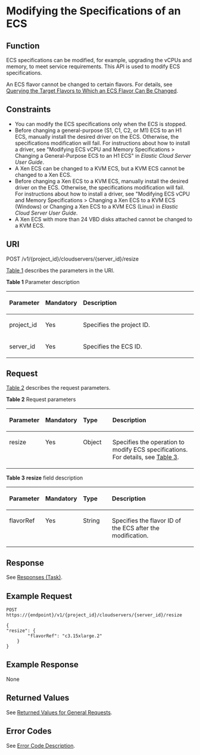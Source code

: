 # Modifying the Specifications of an ECS <a name="EN-US_TOPIC_0020212653"></a>

## Function<a name="section5379216"></a>

ECS specifications can be modified, for example, upgrading the vCPUs and memory, to meet service requirements. This API is used to modify ECS specifications.

An ECS flavor cannot be changed to certain flavors. For details, see  [Querying the Target Flavors to Which an ECS Flavor Can Be Changed](querying-the-target-flavors-to-which-an-ecs-flavor-can-be-changed.md).

## Constraints<a name="section10197106104013"></a>

-   You can modify the ECS specifications only when the ECS is stopped.
-   Before changing a general-purpose \(S1, C1, C2, or M1\) ECS to an H1 ECS, manually install the desired driver on the ECS. Otherwise, the specifications modification will fail. For instructions about how to install a driver, see "Modifying ECS vCPU and Memory Specifications \> Changing a General-Purpose ECS to an H1 ECS" in  _Elastic Cloud Server User Guide_.
-   A Xen ECS can be changed to a KVM ECS, but a KVM ECS cannot be changed to a Xen ECS.
-   Before changing a Xen ECS to a KVM ECS, manually install the desired driver on the ECS. Otherwise, the specifications modification will fail. For instructions about how to install a driver, see "Modifying ECS vCPU and Memory Specifications \> Changing a Xen ECS to a KVM ECS \(Windows\) or Changing a Xen ECS to a KVM ECS \(Linux\) in  _Elastic Cloud Server User Guide_.
-   A Xen ECS with more than 24 VBD disks attached cannot be changed to a KVM ECS.

## URI<a name="section48412952"></a>

POST /v1/\{project\_id\}/cloudservers/\{server\_id\}/resize

[Table 1](#table29396722)  describes the parameters in the URI.

**Table  1**  Parameter description

<a name="table29396722"></a>
<table><thead align="left"><tr id="row15658103"><th class="cellrowborder" valign="top" width="16.61%" id="mcps1.2.4.1.1"><p id="p60346796"><a name="p60346796"></a><a name="p60346796"></a>Parameter</p>
</th>
<th class="cellrowborder" valign="top" width="17.169999999999998%" id="mcps1.2.4.1.2"><p id="p56252285"><a name="p56252285"></a><a name="p56252285"></a>Mandatory</p>
</th>
<th class="cellrowborder" valign="top" width="66.22%" id="mcps1.2.4.1.3"><p id="p60141268"><a name="p60141268"></a><a name="p60141268"></a>Description</p>
</th>
</tr>
</thead>
<tbody><tr id="row39604502"><td class="cellrowborder" valign="top" width="16.61%" headers="mcps1.2.4.1.1 "><p id="p53848109"><a name="p53848109"></a><a name="p53848109"></a>project_id</p>
</td>
<td class="cellrowborder" valign="top" width="17.169999999999998%" headers="mcps1.2.4.1.2 "><p id="p66729601"><a name="p66729601"></a><a name="p66729601"></a>Yes</p>
</td>
<td class="cellrowborder" valign="top" width="66.22%" headers="mcps1.2.4.1.3 "><p id="p37593705"><a name="p37593705"></a><a name="p37593705"></a>Specifies the project ID.</p>
</td>
</tr>
<tr id="row59061958"><td class="cellrowborder" valign="top" width="16.61%" headers="mcps1.2.4.1.1 "><p id="p19289328"><a name="p19289328"></a><a name="p19289328"></a>server_id</p>
</td>
<td class="cellrowborder" valign="top" width="17.169999999999998%" headers="mcps1.2.4.1.2 "><p id="p18931763"><a name="p18931763"></a><a name="p18931763"></a>Yes</p>
</td>
<td class="cellrowborder" valign="top" width="66.22%" headers="mcps1.2.4.1.3 "><p id="p57077814"><a name="p57077814"></a><a name="p57077814"></a>Specifies the ECS ID.</p>
</td>
</tr>
</tbody>
</table>

## Request<a name="section33063388"></a>

[Table 2](#table6742880)  describes the request parameters.

**Table  2**  Request parameters

<a name="table6742880"></a>
<table><thead align="left"><tr id="row13072760"><th class="cellrowborder" valign="top" width="16.54%" id="mcps1.2.5.1.1"><p id="p52260639"><a name="p52260639"></a><a name="p52260639"></a>Parameter</p>
</th>
<th class="cellrowborder" valign="top" width="17.29%" id="mcps1.2.5.1.2"><p id="p5253358"><a name="p5253358"></a><a name="p5253358"></a>Mandatory</p>
</th>
<th class="cellrowborder" valign="top" width="16.36%" id="mcps1.2.5.1.3"><p id="p22868878"><a name="p22868878"></a><a name="p22868878"></a>Type</p>
</th>
<th class="cellrowborder" valign="top" width="49.81%" id="mcps1.2.5.1.4"><p id="p40439847"><a name="p40439847"></a><a name="p40439847"></a>Description</p>
</th>
</tr>
</thead>
<tbody><tr id="row54402144"><td class="cellrowborder" valign="top" width="16.54%" headers="mcps1.2.5.1.1 "><p id="p44497505"><a name="p44497505"></a><a name="p44497505"></a>resize</p>
</td>
<td class="cellrowborder" valign="top" width="17.29%" headers="mcps1.2.5.1.2 "><p id="p47528147"><a name="p47528147"></a><a name="p47528147"></a>Yes</p>
</td>
<td class="cellrowborder" valign="top" width="16.36%" headers="mcps1.2.5.1.3 "><p id="p24574685"><a name="p24574685"></a><a name="p24574685"></a>Object</p>
</td>
<td class="cellrowborder" valign="top" width="49.81%" headers="mcps1.2.5.1.4 "><p id="p63988077"><a name="p63988077"></a><a name="p63988077"></a>Specifies the operation to modify ECS specifications. For details, see <a href="#table7657338">Table 3</a>.</p>
</td>
</tr>
</tbody>
</table>

**Table  3** **resize**  field description

<a name="table7657338"></a>
<table><thead align="left"><tr id="row17725233"><th class="cellrowborder" valign="top" width="17%" id="mcps1.2.5.1.1"><p id="p1733218125569"><a name="p1733218125569"></a><a name="p1733218125569"></a>Parameter</p>
</th>
<th class="cellrowborder" valign="top" width="18%" id="mcps1.2.5.1.2"><p id="p203321912145616"><a name="p203321912145616"></a><a name="p203321912145616"></a>Mandatory</p>
</th>
<th class="cellrowborder" valign="top" width="16%" id="mcps1.2.5.1.3"><p id="p1633291212566"><a name="p1633291212566"></a><a name="p1633291212566"></a>Type</p>
</th>
<th class="cellrowborder" valign="top" width="49%" id="mcps1.2.5.1.4"><p id="p733241219565"><a name="p733241219565"></a><a name="p733241219565"></a>Description</p>
</th>
</tr>
</thead>
<tbody><tr id="row40163483"><td class="cellrowborder" valign="top" width="17%" headers="mcps1.2.5.1.1 "><p id="p32016662"><a name="p32016662"></a><a name="p32016662"></a>flavorRef</p>
</td>
<td class="cellrowborder" valign="top" width="18%" headers="mcps1.2.5.1.2 "><p id="p43212834"><a name="p43212834"></a><a name="p43212834"></a>Yes</p>
</td>
<td class="cellrowborder" valign="top" width="16%" headers="mcps1.2.5.1.3 "><p id="p10578662"><a name="p10578662"></a><a name="p10578662"></a>String</p>
</td>
<td class="cellrowborder" valign="top" width="49%" headers="mcps1.2.5.1.4 "><p id="p61434729"><a name="p61434729"></a><a name="p61434729"></a>Specifies the flavor ID of the ECS after the modification.</p>
</td>
</tr>
</tbody>
</table>

## Response<a name="section29135036"></a>

See  [Responses \(Task\)](responses-(task).md).

## Example Request<a name="section1183192295620"></a>

```
POST https://{endpoint}/v1/{project_id}/cloudservers/{server_id}/resize
```

```
{
"resize": {
        "flavorRef": "c3.15xlarge.2"
    }
}
```

## Example Response<a name="section1923071117499"></a>

None

## Returned Values<a name="section27037160"></a>

See  [Returned Values for General Requests](returned-values-for-general-requests.md).

## Error Codes<a name="section85821649202813"></a>

See  [Error Code Description](error-code-description.md).

